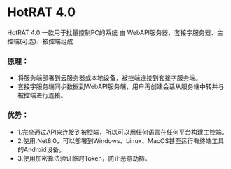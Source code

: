 # HotRAT 4.0
 HotRAT 4.0
一款用于批量控制PC的系统
由 WebAPI服务器、套接字服务器、主控端(可选)、被控端组成

### 原理：
- 将服务端部署到云服务器或本地设备，被控端连接到套接字服务端。
- 套接字服务端同步数据到WebAPI服务端，用户再创建会话从服务端中转并与被控端进行连接。

### 优势：
- 1.完全通过API来连接到被控端，所以可以用任何语言在任何平台构建主控端。
- 2.使用.Net8.0，可以部署到Windows、Linux、MacOS甚至运行有终端工具的Android设备。
- 3.使用加密算法验证临时Token，防止恶意劫持。


